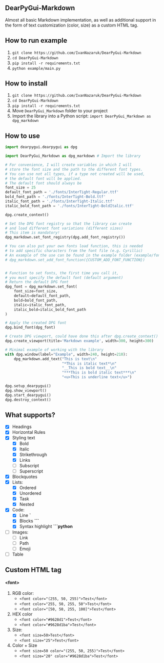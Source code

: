 ## DearPyGui-Markdown
Almost all basic Markdown implementation, as well as additional support in the form of text customization (color, size) as a custom HTML tag.

## How to run example
1. `git clone https://github.com/IvanNazaruk/DearPyGui-Markdown`
2. `cd DearPyGui-Markdown`
3. `pip install -r requirements.txt`
5. `python example/main.py`


## How to install
1. `git clone https://github.com/IvanNazaruk/DearPyGui-Markdown`
2. `cd DearPyGui-Markdown`
3. `pip install -r requirements.txt`
4. Move `DearPyGui_Markdown` folder to your project
5. Import the library into a Python script: `import DearPyGui_Markdown as dpg_markdown`

## How to use
```python
import dearpygui.dearpygui as dpg

import DearPyGui_Markdown as dpg_markdown # Import the library

# For convenience, I will create variables in which I will 
# store the font size and the path to the different font types.
# You can use not all types, if a type not created will be used, 
# the default font will be applied.
# The default font should always be
font_size = 25
default_font_path = './fonts/InterTight-Regular.ttf'
bold_font_path = './fonts/InterTight-Bold.ttf'
italic_font_path = './fonts/InterTight-Italic.ttf'
italic_bold_font_path = './fonts/InterTight-BoldItalic.ttf'

dpg.create_context()

# Set the DPG font registry so that the library can create 
# and load different font variations (different sizes)
# This item is mandatory!
dpg_markdown.set_font_registry(dpg.add_font_registry())

# You can also put your own fonts load function, this is needed 
# to add specific characters from the font file (e.g. Cyrillic)
# An example of the use can be found in the example folder (example/font.py)
# dpg_markdown.set_add_font_function({CUSTOM_ADD_FONT_FUNCTION})


# Function to set fonts, the first time you call it, 
# you must specify the default font (default argument)
# Return the default DPG font
dpg_font = dpg_markdown.set_font(
    font_size=font_size,
    default=default_font_path,
    bold=bold_font_path,
    italic=italic_font_path,
    italic_bold=italic_bold_font_path
)

# Apply the created DPG font
dpg.bind_font(dpg_font)

# Create DPG viewport, could have done this after dpg.create_context()
dpg.create_viewport(title='Markdown example', width=300, height=300)

# Minimal example of working with the library
with dpg.window(label="Example", width=240, height=210):
    dpg_markdown.add_text("This is text\n"
                          "*This is italic text*\n"
                          "__This is bold text__\n"
                          "***This is bold italic text***\n"
                          "<u>This is underline text</u>")

dpg.setup_dearpygui()
dpg.show_viewport()
dpg.start_dearpygui()
dpg.destroy_context()
```
## What supports?
- [x] Headings
- [x] Horizontal Rules
- [x] Styling text
    - [x] Bold
    - [x] Italic
    - [x] Strikethrough
    - [x] Links
    - [ ] Subscript
    - [ ] Superscript
- [x] Blockquotes
- [x] Lists:
    - [x] Ordered
    - [x] Unordered 
    - [x] Task
    - [x] Nested
- [x] Code:
   - [x] Line **\`**
   - [x] Blocks **\`\`\`**
   - [x] Syntax highlight **\`\`\`python**
- [ ] Images:
   - [ ] Link
   - [ ] Path
   - [ ] Emoji
- [ ] Table
## Custom HTML tag
#### \<font\>
1. RGB color: 
   - `<font color="(255, 50, 255)">Test</font>`
   - `<font color="255, 50, 255, 50">Test</font>`          
   - `<font color="[50, 50, 255, 100]">Test</font>`   
2. HEX color
   - `<font color="#9628d1">Test</font>`  
   - `<font color="#9628d1ba">Test</font>`  
3. Size:
   - `<font size=50>Test</font>`  
   - `<font size="25">Test</font>` 
4. Color + Size
   - `<font size=50 color="(255, 50, 255)">Test</font>`  
   - `<font size="20" color="#9628d1ba">Test</font>`  
